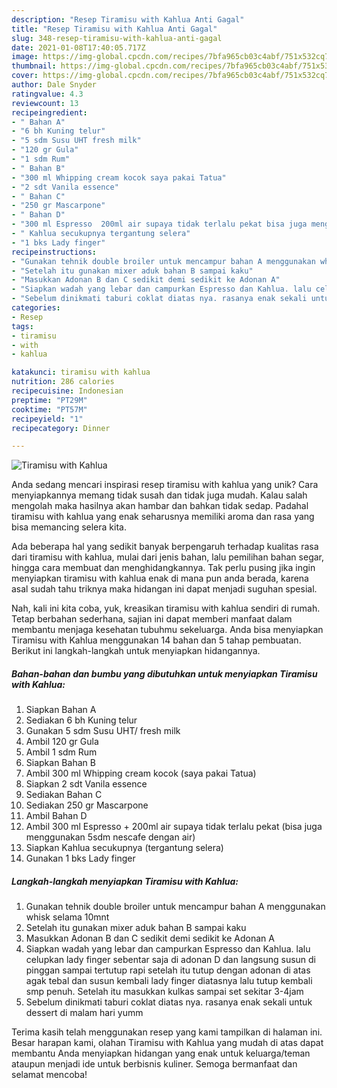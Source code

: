```yaml
---
description: "Resep Tiramisu with Kahlua Anti Gagal"
title: "Resep Tiramisu with Kahlua Anti Gagal"
slug: 348-resep-tiramisu-with-kahlua-anti-gagal
date: 2021-01-08T17:40:05.717Z
image: https://img-global.cpcdn.com/recipes/7bfa965cb03c4abf/751x532cq70/tiramisu-with-kahlua-foto-resep-utama.jpg
thumbnail: https://img-global.cpcdn.com/recipes/7bfa965cb03c4abf/751x532cq70/tiramisu-with-kahlua-foto-resep-utama.jpg
cover: https://img-global.cpcdn.com/recipes/7bfa965cb03c4abf/751x532cq70/tiramisu-with-kahlua-foto-resep-utama.jpg
author: Dale Snyder
ratingvalue: 4.3
reviewcount: 13
recipeingredient:
- " Bahan A"
- "6 bh Kuning telur"
- "5 sdm Susu UHT fresh milk"
- "120 gr Gula"
- "1 sdm Rum"
- " Bahan B"
- "300 ml Whipping cream kocok saya pakai Tatua"
- "2 sdt Vanila essence"
- " Bahan C"
- "250 gr Mascarpone"
- " Bahan D"
- "300 ml Espresso  200ml air supaya tidak terlalu pekat bisa juga menggunakan 5sdm nescafe dengan air"
- " Kahlua secukupnya tergantung selera"
- "1 bks Lady finger"
recipeinstructions:
- "Gunakan tehnik double broiler untuk mencampur bahan A menggunakan whisk selama 10mnt"
- "Setelah itu gunakan mixer aduk bahan B sampai kaku"
- "Masukkan Adonan B dan C sedikit demi sedikit ke Adonan A"
- "Siapkan wadah yang lebar dan campurkan Espresso dan Kahlua. lalu celupkan lady finger sebentar saja di adonan D dan langsung susun di pinggan sampai tertutup rapi setelah itu tutup dengan adonan di atas agak tebal dan susun kembali lady finger diatasnya lalu tutup kembali smp penuh. Setelah itu masukkan kulkas sampai set sekitar 3-4jam"
- "Sebelum dinikmati taburi coklat diatas nya. rasanya enak sekali untuk dessert di malam hari yumm"
categories:
- Resep
tags:
- tiramisu
- with
- kahlua

katakunci: tiramisu with kahlua 
nutrition: 286 calories
recipecuisine: Indonesian
preptime: "PT29M"
cooktime: "PT57M"
recipeyield: "1"
recipecategory: Dinner

---
```



![Tiramisu with Kahlua](https://img-global.cpcdn.com/recipes/7bfa965cb03c4abf/751x532cq70/tiramisu-with-kahlua-foto-resep-utama.jpg)

Anda sedang mencari inspirasi resep tiramisu with kahlua yang unik? Cara menyiapkannya memang tidak susah dan tidak juga mudah. Kalau salah mengolah maka hasilnya akan hambar dan bahkan tidak sedap. Padahal tiramisu with kahlua yang enak seharusnya memiliki aroma dan rasa yang bisa memancing selera kita.

Ada beberapa hal yang sedikit banyak berpengaruh terhadap kualitas rasa dari tiramisu with kahlua, mulai dari jenis bahan, lalu pemilihan bahan segar, hingga cara membuat dan menghidangkannya. Tak perlu pusing jika ingin menyiapkan tiramisu with kahlua enak di mana pun anda berada, karena asal sudah tahu triknya maka hidangan ini dapat menjadi suguhan spesial.




Nah, kali ini kita coba, yuk, kreasikan tiramisu with kahlua sendiri di rumah. Tetap berbahan sederhana, sajian ini dapat memberi manfaat dalam membantu menjaga kesehatan tubuhmu sekeluarga. Anda bisa menyiapkan Tiramisu with Kahlua menggunakan 14 bahan dan 5 tahap pembuatan. Berikut ini langkah-langkah untuk menyiapkan hidangannya.

<!--inarticleads1-->

##### Bahan-bahan dan bumbu yang dibutuhkan untuk menyiapkan Tiramisu with Kahlua:

1. Siapkan  Bahan A
1. Sediakan 6 bh Kuning telur
1. Gunakan 5 sdm Susu UHT/ fresh milk
1. Ambil 120 gr Gula
1. Ambil 1 sdm Rum
1. Siapkan  Bahan B
1. Ambil 300 ml Whipping cream kocok (saya pakai Tatua)
1. Siapkan 2 sdt Vanila essence
1. Sediakan  Bahan C
1. Sediakan 250 gr Mascarpone
1. Ambil  Bahan D
1. Ambil 300 ml Espresso + 200ml air supaya tidak terlalu pekat (bisa juga menggunakan 5sdm nescafe dengan air)
1. Siapkan  Kahlua secukupnya (tergantung selera)
1. Gunakan 1 bks Lady finger




<!--inarticleads2-->

##### Langkah-langkah menyiapkan Tiramisu with Kahlua:

1. Gunakan tehnik double broiler untuk mencampur bahan A menggunakan whisk selama 10mnt
1. Setelah itu gunakan mixer aduk bahan B sampai kaku
1. Masukkan Adonan B dan C sedikit demi sedikit ke Adonan A
1. Siapkan wadah yang lebar dan campurkan Espresso dan Kahlua. lalu celupkan lady finger sebentar saja di adonan D dan langsung susun di pinggan sampai tertutup rapi setelah itu tutup dengan adonan di atas agak tebal dan susun kembali lady finger diatasnya lalu tutup kembali smp penuh. Setelah itu masukkan kulkas sampai set sekitar 3-4jam
1. Sebelum dinikmati taburi coklat diatas nya. rasanya enak sekali untuk dessert di malam hari yumm




Terima kasih telah menggunakan resep yang kami tampilkan di halaman ini. Besar harapan kami, olahan Tiramisu with Kahlua yang mudah di atas dapat membantu Anda menyiapkan hidangan yang enak untuk keluarga/teman ataupun menjadi ide untuk berbisnis kuliner. Semoga bermanfaat dan selamat mencoba!
